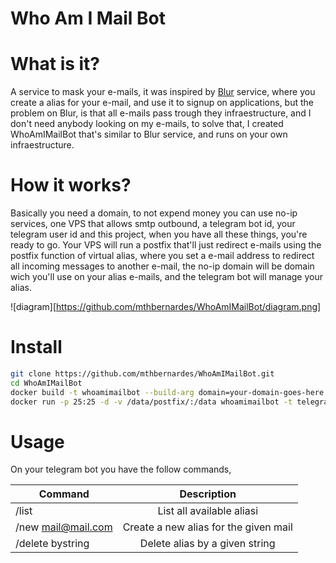 # Who Am I Mail Bot

# What is it?
A service to mask your e-mails, it was inspired by [Blur](https://abine.com/) service, where you create a alias for your e-mail, and use it to signup on applications, but the problem on Blur, is that all e-mails pass trough they infraestructure, and I don't need anybody looking on my e-mails, to solve that, I created WhoAmIMailBot that's similar to Blur service, and runs on your own infraestructure.

# How it works?
Basically you need a domain, to not expend money you can use no-ip services, one VPS that allows smtp outbound, a telegram bot id, your telegram user id and this project, when you have all these things, you're ready to go.
Your VPS will run a postfix that'll just redirect e-mails using the postfix function of virtual alias, where you set a e-mail address to redirect all incoming messages to another e-mail, the no-ip domain will be domain wich you'll use on your alias e-mails, and the telegram bot will manage your alias.

![diagram][https://github.com/mthbernardes/WhoAmIMailBot/diagram.png]

# Install
```bash
git clone https://github.com/mthbernardes/WhoAmIMailBot.git
cd WhoAmIMailBot
docker build -t whoamimailbot --build-arg domain=your-domain-goes-here.ddns.net  .
docker run -p 25:25 -d -v /data/postfix/:/data whoamimailbot -t telegram-bot-api -d your-domain-goes-here.ddns.net -i your-telegram-user-id,another-telegram-user-id
```

# Usage
On your telegram bot you have the follow commands,

| Command		| Description				|
| --------------------- |:-------------------------------------:|
| /list			| List all available aliasi		|
| /new mail@mail.com	| Create a new alias for the given mail |
| /delete bystring	| Delete alias by a given string	|

